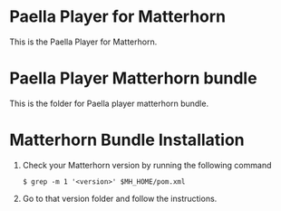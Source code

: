 Paella Player for Matterhorn
=================================

This is the Paella Player for Matterhorn.


Paella Player Matterhorn bundle
===============================
This is the folder for Paella player matterhorn bundle. 


Matterhorn Bundle Installation
==============================
1. Check your Matterhorn version by running the following command

    `$ grep -m 1 '<version>' $MH_HOME/pom.xml`

2. Go to that version folder and follow the instructions.
